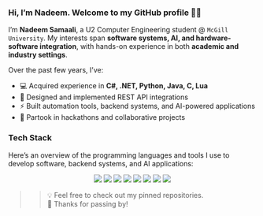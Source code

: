 ### Hi, I’m Nadeem. Welcome to my GitHub profile 🐱‍🐉

I’m **Nadeem Samaali**, a U2 Computer Engineering student @ `McGill University`. My interests span **software systems, AI, and hardware-software integration**, with hands-on experience in both **academic and industry settings**. 

Over the past few years, I’ve:  
* 💻 Acquired experience in **C#, .NET, Python, Java, C, Lua**  
* 🔗 Designed and implemented REST API integrations
* ⚡ Built automation tools, backend systems, and AI-powered applications  
* 🤝 Partook in hackathons and collaborative projects  

### Tech Stack
Here’s an overview of the programming languages and tools I use to develop software, backend systems, and AI applications:
<p align="center">
  <img src="https://img.shields.io/badge/python-3670A0?style=for-the-badge&logo=python&logoColor=ffdd54"/>
  <img src="https://img.shields.io/badge/c-%2300599C.svg?style=for-the-badge&logo=c&logoColor=white"/>
  <img src="https://img.shields.io/badge/c%23-%23239120.svg?style=for-the-badge&logo=c-sharp&logoColor=white"/>
  <img src="https://img.shields.io/badge/.NET-512BD4.svg?style=for-the-badge&logo=dotnet&logoColor=white"/>
  <img src="https://img.shields.io/badge/java-%23ED8B00.svg?style=for-the-badge&logo=openjdk&logoColor=white"/>
  <img src="https://img.shields.io/badge/Lua-%232C2D72.svg?style=for-the-badge&logo=lua&logoColor=white"/>
  <img src="https://img.shields.io/badge/git-%23F05033.svg?style=for-the-badge&logo=git&logoColor=white"/>
  <img src="https://img.shields.io/badge/bash-%23121011.svg?style=for-the-badge&logo=gnu-bash&logoColor=white"/>
</p>


>> 💡 Feel free to check out my pinned repositories.  
>> 🙏 Thanks for passing by!

